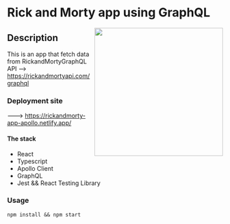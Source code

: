 # Rick and Morty app using GraphQL

<img src="http://pngimg.com/uploads/rick_morty/rick_morty_PNG4.png" width="300" height="300" align="right"/>

## Description

This is an app that fetch data from RickandMortyGraphQL API --> https://rickandmortyapi.com/graphql

### Deployment site

---> https://rickandmorty-app-apollo.netlify.app/

#### The stack

- React
- Typescript
- Apollo Client
- GraphQL
- Jest && React Testing Library

### Usage

```
npm install && npm start
```
